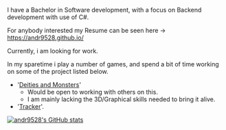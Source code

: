 I have a Bachelor in Software development, with a focus on Backend development with use of C#.

For anybody interested my Resume can be seen here -> https://andr9528.github.io/

Currently, i am looking for work. 

In my sparetime i play a number of games, and spend a bit of time working on some of the project listed below. 
 - '[Deities and Monsters](https://github.com/Wolfrite/DeitiesAndMonsters-Public)'
   - Would be open to working with others on this.
   - I am mainly lacking the 3D/Graphical skills needed to bring it alive.
 - '[Tracker](https://github.com/andr9528/Tracker)'.

[![andr9528's GitHub stats](https://github-readme-stats.vercel.app/api?username=andr9528)](https://github.com/anuraghazra/github-readme-stats)
<!--
**andr9528/andr9528** is a ✨ _special_ ✨ repository because its `README.md` (this file) appears on your GitHub profile.

Here are some ideas to get you started:

- 🔭 I’m currently working on ...
- 🌱 I’m currently learning ...
- 👯 I’m looking to collaborate on ...
- 🤔 I’m looking for help with ...
- 💬 Ask me about ...
- 📫 How to reach me: ...
- 😄 Pronouns: ...
- ⚡ Fun fact: ...
-->
